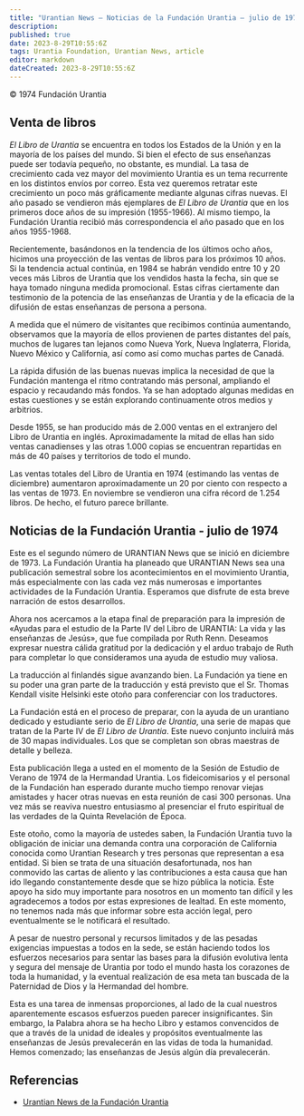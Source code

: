 ```yaml
---
title: "Urantian News — Noticias de la Fundación Urantia — julio de 1974"
description: 
published: true
date: 2023-8-29T10:55:6Z
tags: Urantia Foundation, Urantian News, article
editor: markdown
dateCreated: 2023-8-29T10:55:6Z
---
```


<p class="v-card v-sheet theme--light gray lighten-3 px-2">© 1974 Fundación Urantia</p>



## Venta de libros

_El Libro de Urantia_ se encuentra en todos los Estados de la Unión y en la mayoría de los países del mundo. Si bien el efecto de sus enseñanzas puede ser todavía pequeño, no obstante, es mundial. La tasa de crecimiento cada vez mayor del movimiento Urantia es un tema recurrente en los distintos envíos por correo. Esta vez queremos retratar este crecimiento un poco más gráficamente mediante algunas cifras nuevas. El año pasado se vendieron más ejemplares de _El Libro de Urantia_ que en los primeros doce años de su impresión (1955-1966). Al mismo tiempo, la Fundación Urantia recibió más correspondencia el año pasado que en los años 1955-1968.

Recientemente, basándonos en la tendencia de los últimos ocho años, hicimos una proyección de las ventas de libros para los próximos 10 años. Si la tendencia actual continúa, en 1984 se habrán vendido entre 10 y 20 veces más Libros de Urantia que los vendidos hasta la fecha, sin que se haya tomado ninguna medida promocional. Estas cifras ciertamente dan testimonio de la potencia de las enseñanzas de Urantia y de la eficacia de la difusión de estas enseñanzas de persona a persona.

A medida que el número de visitantes que recibimos continúa aumentando, observamos que la mayoría de ellos provienen de partes distantes del país, muchos de lugares tan lejanos como Nueva York, Nueva Inglaterra, Florida, Nuevo México y California, así como así como muchas partes de Canadá.

La rápida difusión de las buenas nuevas implica la necesidad de que la Fundación mantenga el ritmo contratando más personal, ampliando el espacio y recaudando más fondos. Ya se han adoptado algunas medidas en estas cuestiones y se están explorando continuamente otros medios y arbitrios.

Desde 1955, se han producido más de 2.000 ventas en el extranjero del Libro de Urantia en inglés. Aproximadamente la mitad de ellas han sido ventas canadienses y las otras 1.000 copias se encuentran repartidas en más de 40 países y territorios de todo el mundo.

Las ventas totales del Libro de Urantia en 1974 (estimando las ventas de diciembre) aumentaron aproximadamente un 20 por ciento con respecto a las ventas de 1973. En noviembre se vendieron una cifra récord de 1.254 libros. De hecho, el futuro parece brillante.

## Noticias de la Fundación Urantia - julio de 1974

Este es el segundo número de URANTIAN News que se inició en diciembre de 1973. La Fundación Urantia ha planeado que URANTIAN News sea una publicación semestral sobre los acontecimientos en el movimiento Urantia, más especialmente con las cada vez más numerosas e importantes actividades de la Fundación Urantia. Esperamos que disfrute de esta breve narración de estos desarrollos.

Ahora nos acercamos a la etapa final de preparación para la impresión de «Ayudas para el estudio de la Parte IV del Libro de URANTIA: La vida y las enseñanzas de Jesús», que fue compilada por Ruth Renn. Deseamos expresar nuestra cálida gratitud por la dedicación y el arduo trabajo de Ruth para completar lo que consideramos una ayuda de estudio muy valiosa.

La traducción al finlandés sigue avanzando bien. La Fundación ya tiene en su poder una gran parte de la traducción y está previsto que el Sr. Thomas Kendall visite Helsinki este otoño para conferenciar con los traductores.

La Fundación está en el proceso de preparar, con la ayuda de un urantiano dedicado y estudiante serio de _El Libro de Urantia_, una serie de mapas que tratan de la Parte IV de _El Libro de Urantia_. Este nuevo conjunto incluirá más de 30 mapas individuales. Los que se completan son obras maestras de detalle y belleza.

Esta publicación llega a usted en el momento de la Sesión de Estudio de Verano de 1974 de la Hermandad Urantia. Los fideicomisarios y el personal de la Fundación han esperado durante mucho tiempo renovar viejas amistades y hacer otras nuevas en esta reunión de casi 300 personas. Una vez más se reaviva nuestro entusiasmo al presenciar el fruto espiritual de las verdades de la Quinta Revelación de Época.

Este otoño, como la mayoría de ustedes saben, la Fundación Urantia tuvo la obligación de iniciar una demanda contra una corporación de California conocida como Urantian Research y tres personas que representan a esa entidad. Si bien se trata de una situación desafortunada, nos han conmovido las cartas de aliento y las contribuciones a esta causa que han ido llegando constantemente desde que se hizo pública la noticia. Este apoyo ha sido muy importante para nosotros en un momento tan difícil y les agradecemos a todos por estas expresiones de lealtad. En este momento, no tenemos nada más que informar sobre esta acción legal, pero eventualmente se le notificará el resultado.

A pesar de nuestro personal y recursos limitados y de las pesadas exigencias impuestas a todos en la sede, se están haciendo todos los esfuerzos necesarios para sentar las bases para la difusión evolutiva lenta y segura del mensaje de Urantia por todo el mundo hasta los corazones de toda la humanidad, y la eventual realización de esa meta tan buscada de la Paternidad de Dios y la Hermandad del hombre.

Esta es una tarea de inmensas proporciones, al lado de la cual nuestros aparentemente escasos esfuerzos pueden parecer insignificantes. Sin embargo, la Palabra ahora se ha hecho Libro y estamos convencidos de que a través de la unidad de ideales y propósitos eventualmente las enseñanzas de Jesús prevalecerán en las vidas de toda la humanidad. Hemos comenzado; las enseñanzas de Jesús algún día prevalecerán.

## Referencias

- [Urantian News de la Fundación Urantia](https://www.urantia.org/news/1974-07)

